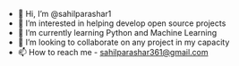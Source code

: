 - 👋 Hi, I’m @sahilparashar1
- 👀 I’m interested in helping develop open source projects
- 🌱 I’m currently learning Python and Machine Learning
- 💞️ I’m looking to collaborate on any project in my capacity
- 📫 How to reach me - sahilparashar361@gmail.com

<!---
sahilparashar1/sahilparashar1 is a ✨ special ✨ repository because its `README.md` (this file) appears on your GitHub profile.
You can click the Preview link to take a look at your changes.
--->

